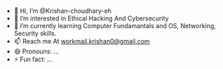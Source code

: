 - 👋 Hi, I’m @Krishan-choudhary-eh
- 👀 I’m interested in Ethical Hacking And Cybersecurity
- 🌱 I’m currently learning Computer Fundamantals and OS, Networking, Security skills.
- 📫 Reach me At workmail.krishan0@gmail.com
- 😄 Pronouns: ...
- ⚡ Fun fact: ...
